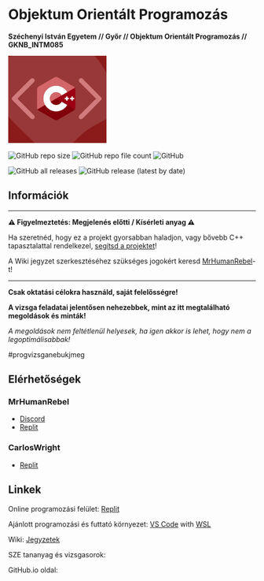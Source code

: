 # Objektum Orientált Programozás
**Széchenyi István Egyetem // Győr // Objektum Orientált Programozás // GKNB_INTM085**

<img src="docs/c++_oo.jpg" alt="Programozás" width="200" height="177">

![GitHub repo size](https://img.shields.io/github/repo-size/MrHumanRebel/sze_oo_programozas)
![GitHub repo file count](https://img.shields.io/github/directory-file-count/MrHumanRebel/sze_oo_programozas)
![GitHub](https://img.shields.io/github/license/MrHumanRebel/sze_oo_programozas)

![GitHub all releases](https://img.shields.io/github/downloads/MrHumanRebel/sze_oo_programozas/total)
![GitHub release (latest by date)](https://img.shields.io/github/v/release/MrHumanRebel/sze_oo_programozas)

## Információk

** **
**⚠️ Figyelmeztetés: Megjelenés előtti / Kísérleti anyag ⚠️**

Ha szeretnéd, hogy ez a projekt gyorsabban haladjon, vagy bővebb C++ tapasztalattal rendelkezel,
[segítsd a projektet](https://github.com/login?return_to=%2FMrHumanRebel%2Fsze_oo_programozas)! 

A Wiki jegyzet szerkesztéséhez szükséges jogokért keresd [MrHumanRebel](https://github.com/MrHumanRebel)-t!

** **

**Csak oktatási célokra használd, saját felelősségre!**

**A vizsga feladatai jelentősen nehezebbek, mint az itt megtalálható megoldások és minták!**

_A megoldások nem feltétlenül helyesek, ha igen akkor is lehet, hogy nem a legoptimálisabbak!_

#progvizsganebukjmeg

## Elérhetőségek

### MrHumanRebel

- [Discord](https://discord.com/users/283988657851990017)
- [Replit](https://replit.com/@MrHumanRebel)

### CarlosWright

- [Replit](https://replit.com/@CarlosWright)

## Linkek

Online programozási felület: [Replit](https://replit.com)

Ajánlott programozási és futtató környezet: [VS Code](https://code.visualstudio.com/) with [WSL](https://www.google.com/search?q=wsl+windows+subsystem+for+linux&sxsrf=APq-WBuLdg7qxoQ4BJ6wSlt0Pbz6Yj1nIw%3A1649747236193&ei=JCVVYoq5C8mVkwW607agCg&oq=wls+winows&gs_lcp=Cgdnd3Mtd2l6EAEYATIECAAQDTIECAAQDTIECAAQDTIECAAQDTIECAAQDTIECAAQDTIECAAQDTIECAAQDTIECAAQDTIECAAQDToECAAQRzoFCAAQgAQ6BAgAEEM6CggAEIAEEIcCEBQ6BwgAEAoQywE6CwguEMcBEK8BEMsBOhAILhCABBCHAhDHARCvARAUOgoILhDHARCvARAKOgQIABAKOgUIIRCgAUoECEEYAEoECEYYAFDZAViyDGCXFWgAcAJ4AIABpQGIAd4FkgEDNC4zmAEAoAEByAEIwAEB&sclient=gws-wiz)

Wiki: [Jegyzetek](https://github.com/MrHumanRebel/sze_oo_programozas/wiki)

SZE tananyag és vizsgasorok:

GitHub.io oldal:
